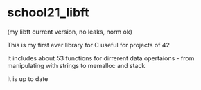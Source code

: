 # school21_libft
(my libft current version, no leaks, norm ok)

This is my first ever library for C useful for projects of 42<p>
It includes about 53 functions for dirrerent data opertaions - from manipulating with strings to memalloc and stack<p>
It is up to date
